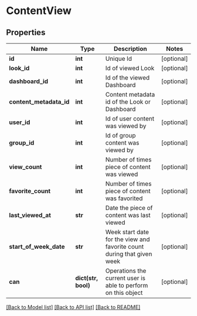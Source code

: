 # ContentView

## Properties
Name | Type | Description | Notes
------------ | ------------- | ------------- | -------------
**id** | **int** | Unique Id | [optional] 
**look_id** | **int** | Id of viewed Look | [optional] 
**dashboard_id** | **int** | Id of the viewed Dashboard | [optional] 
**content_metadata_id** | **int** | Content metadata id of the Look or Dashboard | [optional] 
**user_id** | **int** | Id of user content was viewed by | [optional] 
**group_id** | **int** | Id of group content was viewed by | [optional] 
**view_count** | **int** | Number of times piece of content was viewed | [optional] 
**favorite_count** | **int** | Number of times piece of content was favorited | [optional] 
**last_viewed_at** | **str** | Date the piece of content was last viewed | [optional] 
**start_of_week_date** | **str** | Week start date for the view and favorite count during that given week | [optional] 
**can** | **dict(str, bool)** | Operations the current user is able to perform on this object | [optional] 

[[Back to Model list]](../README.md#documentation-for-models) [[Back to API list]](../README.md#documentation-for-api-endpoints) [[Back to README]](../README.md)


